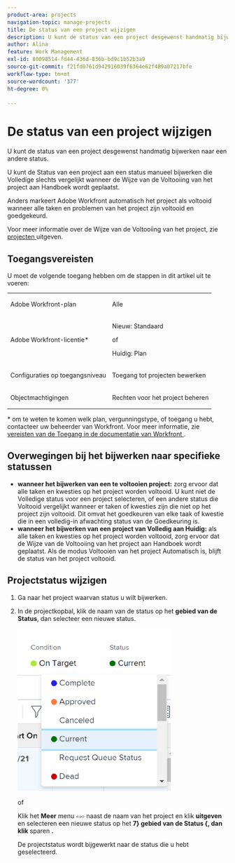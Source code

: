 ```yaml
---
product-area: projects
navigation-topic: manage-projects
title: De status van een project wijzigen
description: U kunt de status van een project desgewenst handmatig bijwerken naar een andere status. U kunt de Status van een project aan een status manueel bijwerken die Volledige slechts vergelijkt wanneer de Wijze van de Voltooiing van het project aan Handboek wordt geplaatst.
author: Alina
feature: Work Management
exl-id: 80098514-fd44-436d-836b-bd9c1b52b3a9
source-git-commit: f21fd0761d942916039f6364e62f489a07217bfe
workflow-type: tm+mt
source-wordcount: '377'
ht-degree: 0%

---
```


# De status van een project wijzigen

<!--Audited: 02/2024-->

U kunt de status van een project desgewenst handmatig bijwerken naar een andere status.

U kunt de Status van een project aan een status manueel bijwerken die Volledige slechts vergelijkt wanneer de Wijze van de Voltooiing van het project aan Handboek wordt geplaatst.

Anders markeert Adobe Workfront automatisch het project als voltooid wanneer alle taken en problemen van het project zijn voltooid en goedgekeurd.

Voor meer informatie over de Wijze van de Voltooiing van het project, zie [ projecten ](/help/quicksilver/manage-work/projects/manage-projects/edit-projects.md) uitgeven.

## Toegangsvereisten

U moet de volgende toegang hebben om de stappen in dit artikel uit te voeren:

<table style="table-layout:auto"> 
 <col> 
 <col> 
 <tbody> 
  <tr> 
   <td role="rowheader">Adobe Workfront-plan</td> 
   <td> <p>Alle</p> </td> 
  </tr> 
  <tr> 
   <td role="rowheader">Adobe Workfront-licentie*</td> 
   <td> <p>Nieuw: Standaard </p> 
   of
   <p>Huidig: Plan </p>
   </td> 
  </tr> 
  <tr> 
   <td role="rowheader">Configuraties op toegangsniveau</td> 
   <td> <p>Toegang tot projecten bewerken</p> </td> 
  </tr> 
  <tr> 
   <td role="rowheader">Objectmachtigingen</td> 
   <td> <p>Rechten voor het project beheren</p> </td> 
  </tr> 
 </tbody> 
</table>

&#42; om te weten te komen welk plan, vergunningstype, of toegang u hebt, contacteer uw beheerder van Workfront. Voor meer informatie, zie [ vereisten van de Toegang in de documentatie van Workfront ](/help/quicksilver/administration-and-setup/add-users/access-levels-and-object-permissions/access-level-requirements-in-documentation.md).

## Overwegingen bij het bijwerken naar specifieke statussen

* **wanneer het bijwerken van een te voltooien project:** zorg ervoor dat alle taken en kwesties op het project worden voltooid. U kunt niet de Volledige status voor een project selecteren, of een andere status die Voltooid vergelijkt wanneer er taken of kwesties zijn die niet op het project zijn voltooid. Dit omvat het goedkeuren van elke taak of kwestie die in een volledig-in afwachting status van de Goedkeuring is.
* **wanneer het bijwerken van een project van Volledig aan Huidig:** als alle taken en kwesties op het project worden voltooid, zorg ervoor dat de Wijze van de Voltooiing van het project aan Handboek wordt geplaatst. Als de modus Voltooien van het project Automatisch is, blijft de status van het project voltooid.

## Projectstatus wijzigen

1. Ga naar het project waarvan status u wilt bijwerken.
1. In de projectkopbal, klik de naam van de status op het **gebied van de Status**, dan selecteer een nieuwe status.

   ![ het projectstatus van de Verandering ](assets/change-project-status-in-header-drop-down-nwe-350x371.png)

   of

   Klik het **Meer** menu ![ Meer menu ](assets/qs-more-menu.png) naast de naam van het project en klik **uitgeven** en selecteren een nieuwe status op het **7&rbrace; gebied van de Status &lbrace;, dan klik** sparen **.**

   De projectstatus wordt bijgewerkt naar de status die u hebt geselecteerd.
